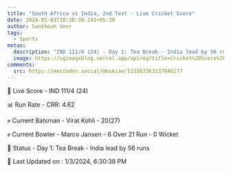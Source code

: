 ```yaml
---
title: "South Africa vs India, 2nd Test - Live Cricket Score"
date: 2024-01-03T18:30:38.141+05:30
author: Santhosh Veer
tags:
  - Sports
metas:
  description: "IND 111/4 (24) - Day 1: Tea Break - India lead by 56 runs"
  image: https://ogimageblog.vercel.app/api/og?title=Cricket%20Score%20%F0%9F%8F%8F
comments:
  src: https://mastodon.social/@mskian/111567563137946177
---
```


🔴 Live Score - IND 111/4 (24)  

📊 Run Rate - CRR: 4.62  

✊ Current Batsman - Virat Kohli - 20(27)  

✊ Current Bowler - Marco Jansen - 6 Over 21 Run - 0 Wicket  

📑 Status - Day 1: Tea Break - India lead by 56 runs

<!--more-->

📝 Last Updated on : 1/3/2024, 6:30:38 PM
